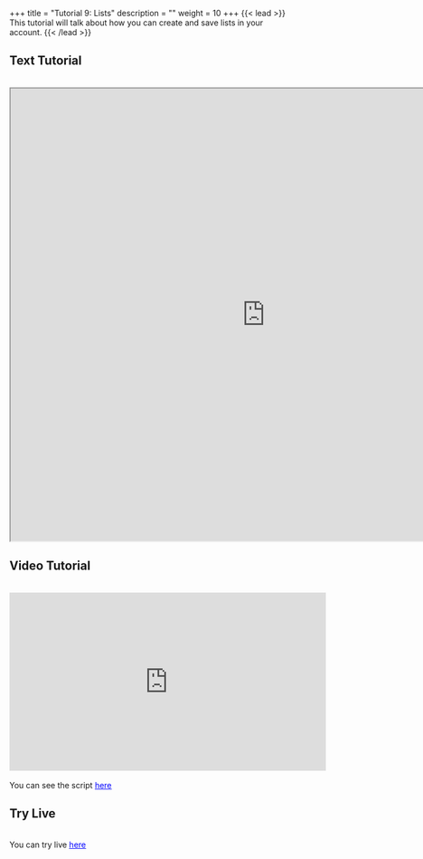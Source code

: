 +++
title = "Tutorial 9: Lists"
description = ""
weight = 10
+++
{{< lead >}}
<br/>
This tutorial will talk about how you can create and save lists in your account.
{{< /lead >}}

## Text Tutorial
<br/>

<iframe width="900" height="800" src="https://nbviewer.jupyter.org/github/intermine/intermine-ws-python-docs/blob/master/09-tutorial.ipynb" title="Python Tutorial 09">
</iframe>


## Video Tutorial
<br/>

<iframe width="560" height="315" src="https://www.youtube.com/embed/8E-F7AcqOow" frameborder="0" allow="accelerometer; autoplay; encrypted-media; gyroscope; picture-in-picture" allowfullscreen></iframe>
<br/>

<br/>
<body>
You can see the script
<u/>
  <a href="/intermine-training-portal/python-scripts/video09" style="color:blue;">here</a>
</u> 
</body>

## Try Live
<br/>

<body>
You can try live
<u/>
  <a href="https://mybinder.org/v2/gh/intermine/intermine-ws-python-docs/master?filepath=09-tutorial.ipynb" style="color:blue;">here</a>
</u> 
</body>
